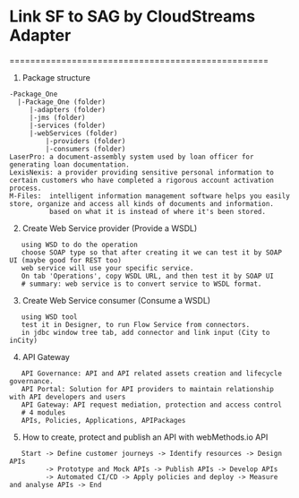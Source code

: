 # Link SF to SAG by CloudStreams Adapter
==================================================
1. Package structure
```
-Package_One
  |-Package_One (folder)
     |-adapters (folder)
     |-jms (folder)
     |-services (folder)
     |-webServices (folder)
         |-providers (folder)
         |-consumers (folder)
LaserPro: a document-assembly system used by loan officer for generating loan documentation.
LexisNexis: a provider providing sensitive personal information to certain customers who have completed a rigorous account activation process.
M-Files:  intelligent information management software helps you easily store, organize and access all kinds of documents and information.
          based on what it is instead of where it's been stored.
```
2. Create Web Service provider (Provide a WSDL)
```
   using WSD to do the operation
   choose SOAP type so that after creating it we can test it by SOAP UI (maybe good for REST too)
   web service will use your specific service.
   On tab 'Operations', copy WSDL URL, and then test it by SOAP UI
   # summary: web service is to convert service to WSDL format.
```
3. Create Web Service consumer (Consume a WSDL)
```
   using WSD tool
   test it in Designer, to run Flow Service from connectors.
   in jdbc window tree tab, add connector and link input (City to inCity)
```
4. API Gateway
```
   API Governance: API and API related assets creation and lifecycle governance.
   API Portal: Solution for API providers to maintain relationship with API developers and users
   API Gateway: API request mediation, protection and access control
   # 4 modules
   APIs, Policies, Applications, APIPackages
```
5. How to create, protect and publish an API with webMethods.io API
```
   Start -> Define customer journeys -> Identify resources -> Design APIs
         -> Prototype and Mock APIs -> Publish APIs -> Develop APIs
         -> Automated CI/CD -> Apply policies and deploy -> Measure and analyse APIs -> End
```
